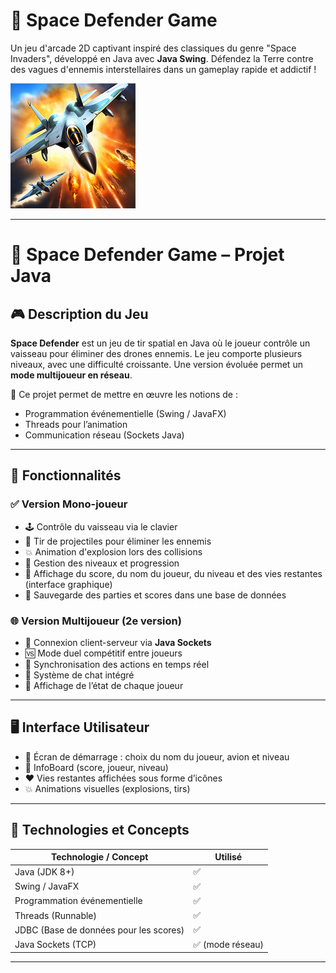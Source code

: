 # 🚀 Space Defender Game

Un jeu d'arcade 2D captivant inspiré des classiques du genre "Space Invaders", développé en Java avec **Java Swing**. Défendez la Terre contre des vagues d'ennemis interstellaires dans un gameplay rapide et addictif !

![Preview](./resources/game_icon.png) <!-- Tu peux ajouter une image ici -->

---

# 🚀 Space Defender Game – Projet Java 


## 🎮 Description du Jeu

**Space Defender** est un jeu de tir spatial en Java où le joueur contrôle un vaisseau pour éliminer des drones ennemis. Le jeu comporte plusieurs niveaux, avec une difficulté croissante. Une version évoluée permet un **mode multijoueur en réseau**.

🧠 Ce projet permet de mettre en œuvre les notions de :
- Programmation événementielle (Swing / JavaFX)
- Threads pour l’animation
- Communication réseau (Sockets Java)

---

## 🧩 Fonctionnalités

### ✅ Version Mono-joueur
- 🕹️ Contrôle du vaisseau via le clavier
- 🎯 Tir de projectiles pour éliminer les ennemis
- 💥 Animation d'explosion lors des collisions
- 🧱 Gestion des niveaux et progression
- 🧾 Affichage du score, du nom du joueur, du niveau et des vies restantes (interface graphique)
- 💾 Sauvegarde des parties et scores dans une base de données

### 🌐 Version Multijoueur (2e version)
- 🔗 Connexion client-serveur via **Java Sockets**
- 🆚 Mode duel compétitif entre joueurs
- 🔄 Synchronisation des actions en temps réel
- 💬 Système de chat intégré
- 👥 Affichage de l’état de chaque joueur

---

## 🖥️ Interface Utilisateur

- 🛫 Écran de démarrage : choix du nom du joueur, avion et niveau
- 🧾 InfoBoard (score, joueur, niveau)
- ❤️ Vies restantes affichées sous forme d’icônes
- 💥 Animations visuelles (explosions, tirs)

---

## 🧪 Technologies et Concepts

| Technologie / Concept | Utilisé |
|-----------------------|---------|
| Java (JDK 8+)         | ✅ |
| Swing / JavaFX        | ✅ |
| Programmation événementielle | ✅ |
| Threads (Runnable)    | ✅ |
| JDBC (Base de données pour les scores) | ✅ |
| Java Sockets (TCP)    | ✅ (mode réseau) |

---



